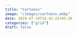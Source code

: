 ```yaml
---
title: "Cartoons"
image: "/images/cartoons.webp"
date: 2019-07-14T16:42:23+05:30
categories: ["grid"]
draft: false
---
```


